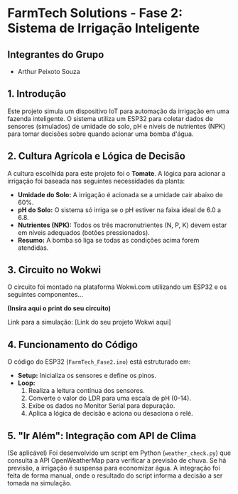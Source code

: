 # FarmTech Solutions - Fase 2: Sistema de Irrigação Inteligente

## Integrantes do Grupo
- Arthur Peixoto Souza 

## 1. Introdução
Este projeto simula um dispositivo IoT para automação da irrigação em uma fazenda inteligente. O sistema utiliza um ESP32 para coletar dados de sensores (simulados) de umidade do solo, pH e níveis de nutrientes (NPK) para tomar decisões sobre quando acionar uma bomba d'água.

## 2. Cultura Agrícola e Lógica de Decisão
A cultura escolhida para este projeto foi o **Tomate**. A lógica para acionar a irrigação foi baseada nas seguintes necessidades da planta:
- **Umidade do Solo:** A irrigação é acionada se a umidade cair abaixo de 60%.
- **pH do Solo:** O sistema só irriga se o pH estiver na faixa ideal de 6.0 a 6.8.
- **Nutrientes (NPK):** Todos os três macronutrientes (N, P, K) devem estar em níveis adequados (botões pressionados).
- **Resumo:** A bomba só liga se todas as condições acima forem atendidas.

## 3. Circuito no Wokwi
O circuito foi montado na plataforma Wokwi.com utilizando um ESP32 e os seguintes componentes...

**(Insira aqui o print do seu circuito)**

Link para a simulação: [Link do seu projeto Wokwi aqui]

## 4. Funcionamento do Código
O código do ESP32 (`FarmTech_Fase2.ino`) está estruturado em:
- **Setup:** Inicializa os sensores e define os pinos.
- **Loop:**
    1. Realiza a leitura contínua dos sensores.
    2. Converte o valor do LDR para uma escala de pH (0-14).
    3. Exibe os dados no Monitor Serial para depuração.
    4. Aplica a lógica de decisão e aciona ou desaciona o relé.

## 5. "Ir Além": Integração com API de Clima
(Se aplicável) Foi desenvolvido um script em Python (`weather_check.py`) que consulta a API OpenWeatherMap para verificar a previsão de chuva. Se há previsão, a irrigação é suspensa para economizar água. A integração foi feita de forma manual, onde o resultado do script informa a decisão a ser tomada na simulação.

